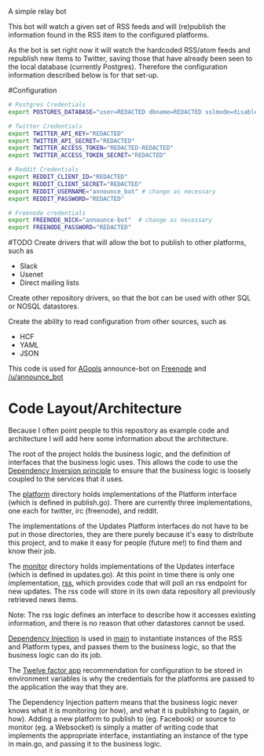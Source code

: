 A simple relay bot

This bot will watch a given set of RSS feeds and will (re)publish the
information found in the RSS item to the configured platforms.

As the bot is set right now it will watch the hardcoded RSS/atom feeds and
republish new items to Twitter, saving those that have already been seen to the
local database (currently Postgres). Therefore the configuration information
described below is for that set-up.

#Configuration
```bash
# Postgres Credentials
export POSTGRES_DATABASE="user=REDACTED dbname=REDACTED sslmode=disable password=REDACTED"

# Twitter Credentials
export TWITTER_API_KEY="REDACTED"
export TWITTER_API_SECRET="REDACTED"
export TWITTER_ACCESS_TOKEN="REDACTED-REDACTED"
export TWITTER_ACCESS_TOKEN_SECRET="REDACTED"

# Reddit Credentials
export REDDIT_CLIENT_ID="REDACTED"
export REDDIT_CLIENT_SECRET="REDACTED"
export REDDIT_USERNAME="announce_bot" # change as necessary
export REDDIT_PASSWORD="REDACTED"

# Freenode credentials
export FREENODE_NICK="announce-bot"  # change as necessary
export FREENODE_PASSWORD="REDACTED"
```

#TODO
Create drivers that will allow the bot to publish to other platforms, such as
  - Slack
  - Usenet
  - Direct mailing lists

Create other repository drivers, so that the bot can be used with other SQL or
NOSQL datastores.

Create the ability to read configuration from other sources, such as
  - HCF
  - YAML
  - JSON

This code is used for [AGopls](https://twitter.com/AGopl://twitter.com/AGopls)
announce-bot on [Freenode](https://freenode.net/)
and [/u/announce_bot](https://www.reddit.com/user/announce_bot)

# Code Layout/Architecture
Because I often point people to this repository as example code and architecture I will
add here some information about the architecture.

The root of the project holds the business logic, and the definition of
interfaces that the business logic uses. This allows the code to use the
[Dependency Inversion principle](https://en.wikipedia.org/wiki/Dependency_inversion_principle) to ensure that the business logic is loosely coupled to the services that it uses.

The [platform](platform/) directory holds implementations of the Platform
interface (which is defined in publish.go). There are currently three
implementations, one each for twitter, irc (freenode), and reddit.

The implementations of the Updates Platform interfaces do not have
to be put in those directories, they are there purely because it's easy to
distribute this project, and to make it easy for people (future me!) to find
them and know their job.

The [monitor](monitor/) directory holds implementations of the Updates
interface (which is defined in updates.go). At this point in time there is only one implementation,
[rss](monitor/rss/), which provides code that will poll an rss endpoint for new
updates. The rss code will store in its own data repository all previously
retrieved news items.

Note: The rss logic defines an interface to describe how it accesses existing
information, and there is no reason that other datastores cannot be used.

[Dependency Injection](https://en.wikipedia.org/wiki/Dependency_injection) is
used in [main](cmd/main.go) to instantiate instances of the RSS and Platform
types, and passes them to the business logic, so that the business logic can do
its job.

The [Twelve factor app](https://12factor.net/config) recommendation for
configuration to be stored in environment variables is why the credentials for
the platforms are passed to the application the way that they are.

The Dependency Injection pattern means that the business logic never knows what it is
monitoring (or how), and what it is publishing to (again, or how). Adding a new
platform to publish to (eg. Facebook) or source to monitor (eg. a Websocket) is
simply a matter of writing code that implements the appropriate interface,
instantiating an instance of the type in main.go, and passing it to the business
logic.
